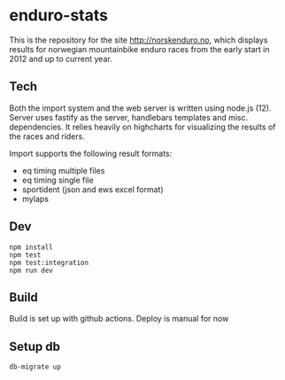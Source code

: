 # enduro-stats

This is the repository for the site http://norskenduro.no, which displays results for norwegian mountainbike enduro races from the early start in 2012 and up to current year.

## Tech

Both the import system and the web server is written using node.js (12). Server uses fastify as the server, handlebars templates and misc. dependencies. It relies heavily on highcharts for visualizing the results of the races and riders.

Import supports the following result formats:

- eq timing multiple files
- eq timing single file
- sportident (json and ews excel format)
- mylaps

## Dev

```
npm install
npm test
npm test:integration
npm run dev
```

## Build

Build is set up with github actions. Deploy is manual for now

## Setup db

```
db-migrate up
```

